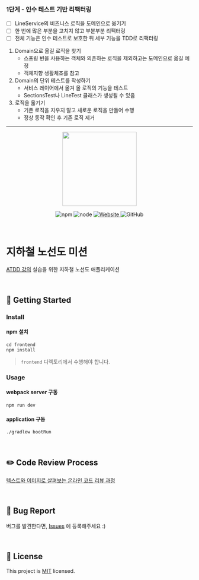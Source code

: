 ### 1단계 - 인수 테스트 기반 리팩터링
* [ ] LineService의 비즈니스 로직을 도메인으로 옮기기
* [ ] 한 번에 많은 부분을 고치지 않고 부분부분 리팩터링
* [ ] 전체 기능은 인수 테스트로 보호한 뒤 세부 기능을 TDD로 리팩터링

1. Domain으로 옮길 로직을 찾기
    * 스프링 빈을 사용하는 객체와 의존하는 로직을 제외하고는 도메인으로 옮길 예정
    * 객체지향 생활체조를 참고
2. Domain의 단위 테스트를 작성하기
    * 서비스 레이어에서 옮겨 올 로직의 기능을 테스트
    * SectionsTest나 LineTest 클래스가 생성될 수 있음
3. 로직을 옮기기
    * 기존 로직을 지우지 말고 새로운 로직을 만들어 수행
    * 정상 동작 확인 후 기존 로직 제거

----------------------------------------------------

<p align="center">
    <img width="200px;" src="https://raw.githubusercontent.com/woowacourse/atdd-subway-admin-frontend/master/images/main_logo.png"/>
</p>
<p align="center">
  <img alt="npm" src="https://img.shields.io/badge/npm-6.14.15-blue">
  <img alt="node" src="https://img.shields.io/badge/node-14.18.2-blue">
  <a href="https://edu.nextstep.camp/c/R89PYi5H" alt="nextstep atdd">
    <img alt="Website" src="https://img.shields.io/website?url=https%3A%2F%2Fedu.nextstep.camp%2Fc%2FR89PYi5H">
  </a>
  <img alt="GitHub" src="https://img.shields.io/github/license/next-step/atdd-subway-admin">
</p>

<br>

# 지하철 노선도 미션
[ATDD 강의](https://edu.nextstep.camp/c/R89PYi5H) 실습을 위한 지하철 노선도 애플리케이션

<br>

## 🚀 Getting Started

### Install
#### npm 설치
```
cd frontend
npm install
```
> `frontend` 디렉토리에서 수행해야 합니다.

### Usage
#### webpack server 구동
```
npm run dev
```
#### application 구동
```
./gradlew bootRun
```
<br>

## ✏️ Code Review Process
[텍스트와 이미지로 살펴보는 온라인 코드 리뷰 과정](https://github.com/next-step/nextstep-docs/tree/master/codereview)

<br>

## 🐞 Bug Report

버그를 발견한다면, [Issues](https://github.com/next-step/atdd-subway-service/issues) 에 등록해주세요 :)

<br>

## 📝 License

This project is [MIT](https://github.com/next-step/atdd-subway-service/blob/master/LICENSE.md) licensed.
